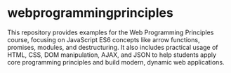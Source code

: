 # webprogrammingprinciples
This repository provides examples for the Web Programming Principles course, focusing on JavaScript ES6 concepts like arrow functions, promises, modules, and destructuring. It also includes practical usage of HTML, CSS, DOM manipulation, AJAX, and JSON to help students apply core programming principles and build modern, dynamic web applications.
